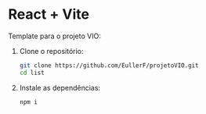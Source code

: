 # React + Vite

Template para o projeto VIO:

1. Clone o repositório:
   ```sh
   git clone https://github.com/EullerF/projetoVIO.git
   cd list

2. Instale as dependências:
   ```sh
   npm i
